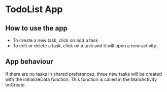 # TodoList App

## How to use the app
- To create a new task, click on add a task
- To edit or delete a task, click on a task and it will open a new activity

## App behaviour

If there are no tasks in shared preferences, three new tasks will be created with the initializeData function.
This function is called in the MainActivity onCreate.
